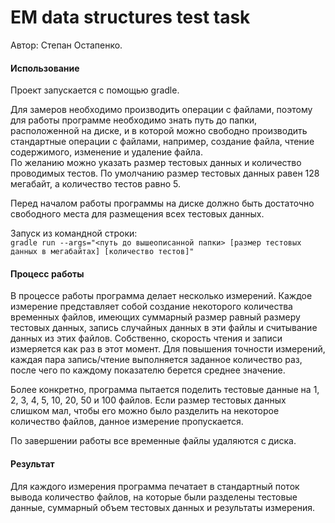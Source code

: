 # EM data structures test task

Автор: Степан Остапенко.

#### Использование

Проект запускается с помощью gradle.

Для замеров необходимо производить операции с файлами, поэтому для работы программе
необходимо знать путь до папки, расположенной на диске, и в которой можно свободно
производить стандартные операции с файлами, например, создание файла, чтение содержимого,
изменение и удаление файла. \
По желанию можно указать размер тестовых данных и количество проводимых тестов.
По умолчанию размер тестовых данных равен 128 мегабайт, а количество тестов равно 5.

Перед началом работы программы на диске должно быть достаточно свободного места для размещения
всех тестовых данных.

Запуск из командной строки: \
`gradle run --args="<путь до вышеописанной папки> [размер тестовых данных в мегабайтах] [количество тестов]"`

#### Процесс работы

В процессе работы программа делает несколько измерений. Каждое измерение представляет собой
создание некоторого количества временных файлов, имеющих суммарный размер равный размеру
тестовых данных, запись случайных данных в эти файлы и считывание данных из этих файлов.
Собственно, скорость чтения и записи измеряется как раз в этот момент. Для повышения точности
измерений, каждая пара запись/чтение выполняется заданное количество раз, после чего по каждому
показателю берется среднее значение.

Более конкретно, программа пытается поделить тестовые данные на 1, 2, 3, 4, 5, 10, 20, 50 и 100
файлов. Если размер тестовых данных слишком мал, чтобы его можно было разделить на некоторое
количество файлов, данное измерение пропускается.

По завершении работы все временные файлы удаляются с диска.

#### Результат

Для каждого измерения программа печатает в стандартный поток вывода количество файлов, на которые
были разделены тестовые данные, суммарный объем тестовых данных и результаты измерения.
